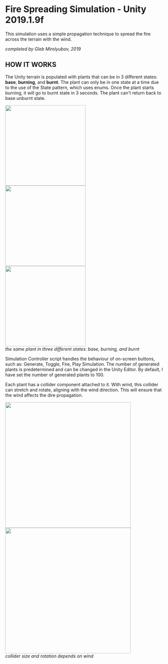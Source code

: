 # Fire Spreading Simulation - Unity 2019.1.9f
This simulation uses a simple propagation technique to spread the fire across the terrain with the wind.  

*completed by Gleb Mirolyubov, 2019*    

## HOW IT WORKS
The Unity terrain is populated with plants that can be in 3 different states: **base**, **burning**, and **burnt**. The plant can only be in one state at a time due to the use of the State pattern, which uses enums. Once the plant starts burning, it will go to burnt state in 3 seconds. The plant can't return back to base unburnt state.

<img src="https://github.com/gleebus/fire-spreading-simulation/blob/master/Fire%20Spreading%20Simulation/Assets/Pictures/Screenshot_3.png" width="256">  <img src="https://github.com/gleebus/fire-spreading-simulation/blob/master/Fire%20Spreading%20Simulation/Assets/Pictures/Screenshot_4.png" width="256">  <img src="https://github.com/gleebus/fire-spreading-simulation/blob/master/Fire%20Spreading%20Simulation/Assets/Pictures/Screenshot_5.png" width="256">  
*the same plant in three different states: base, burning, and burnt*  

Simulation Controller script handles the behaviour of on-screen buttons, such as: Generate, Toggle, Fire, Play Simulation. The number of generated plants is predetermined and can be changed in the Unity Editor. By default, I have set the number of generated plants to 100.  

Each plant has a collider component attached to it. With wind, this collider can stretch and rotate, aligning with the wind direction. This will ensure that the wind affects the dire propagation.  

<img src="https://github.com/gleebus/fire-spreading-simulation/blob/master/Fire%20Spreading%20Simulation/Assets/Pictures/Screenshot_1.png" width="400">  <img src="https://github.com/gleebus/fire-spreading-simulation/blob/master/Fire%20Spreading%20Simulation/Assets/Pictures/Screenshot_2.png" width="400">  
*collider size and rotation depends on wind*
